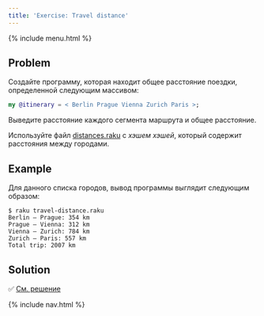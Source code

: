 ```yaml
---
title: 'Exercise: Travel distance'
---
```


{% include menu.html %}

## Problem

Создайте программу, которая находит общее расстояние поездки, определенной следующим массивом:

```raku
my @itinerary = < Berlin Prague Vienna Zurich Paris >;
```

Выведите расстояние каждого сегмента маршрута и общее расстояние.

Используйте файл [distances.raku](https://github.com/ash/raku-course/blob/master/essentials/associatives/exercises/travel-distance/distances.raku) с _хэшем хэшей_, который содержит расстояния между городами.

## Example

Для данного списка городов, вывод программы выглядит следующим образом:

```console
$ raku travel-distance.raku
Berlin — Prague: 354 km
Prague — Vienna: 312 km
Vienna — Zurich: 784 km
Zurich — Paris: 557 km
Total trip: 2007 km
```

## Solution

✅ [См. решение](solution)

{% include nav.html %}